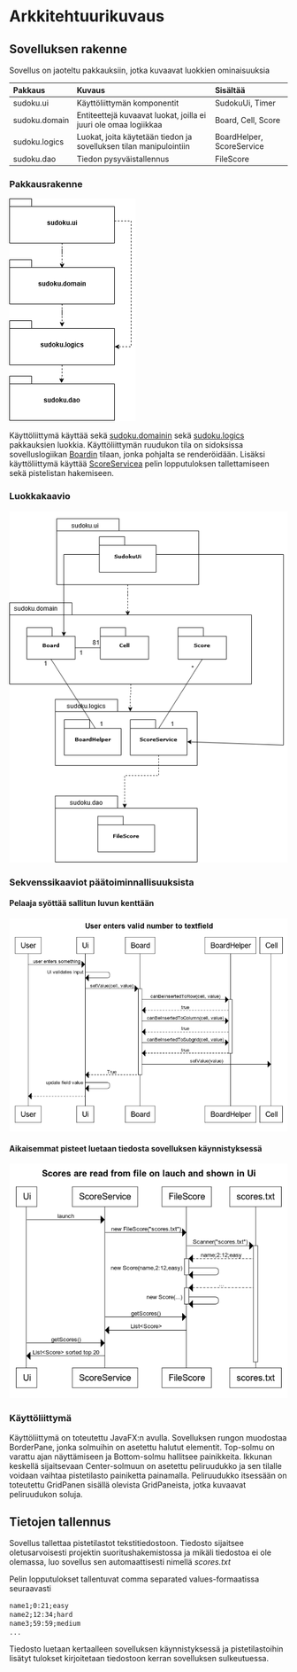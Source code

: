 # Arkkitehtuurikuvaus

## Sovelluksen rakenne

Sovellus on jaoteltu pakkauksiin, jotka kuvaavat luokkien ominaisuuksia

|Pakkaus|Kuvaus|Sisältää|
|:------|:-----|:-------|
|sudoku.ui|Käyttöliittymän komponentit|SudokuUi, Timer|
|sudoku.domain|Entiteettejä kuvaavat luokat, joilla ei juuri ole omaa logiikkaa|Board, Cell, Score|
|sudoku.logics|Luokat, joita käytetään tiedon ja sovelluksen tilan manipulointiin|BoardHelper, ScoreService|
|sudoku.dao|Tiedon pysyväistallennus|FileScore|

### Pakkausrakenne

![Pakkausrakenne](https://github.com/hoffrenm/ot-harjoitustyo/blob/master/dokumentointi/pictures/package.png)

Käyttöliittymä käyttää sekä 
[sudoku.domainin](https://github.com/hoffrenm/ot-harjoitustyo/tree/master/Sudoku/src/main/java/sudoku/domain) sekä 
[sudoku.logics](https://github.com/hoffrenm/ot-harjoitustyo/tree/master/Sudoku/src/main/java/sudoku/logics) pakkauksien luokkia. Käyttöliittymän ruudukon tila on sidoksissa sovelluslogiikan [Boardin](https://github.com/hoffrenm/ot-harjoitustyo/blob/master/Sudoku/src/main/java/sudoku/domain/Board.java) tilaan, jonka pohjalta se renderöidään. Lisäksi käyttöliittymä käyttää [ScoreServicea](https://github.com/hoffrenm/ot-harjoitustyo/blob/master/Sudoku/src/main/java/sudoku/logics/ScoreService.java) pelin lopputuloksen tallettamiseen sekä pistelistan hakemiseen.

### Luokkakaavio

![Luokkakaavio](https://github.com/hoffrenm/ot-harjoitustyo/blob/master/dokumentointi/pictures/packageClassDiagram.png)

### Sekvenssikaaviot päätoiminnallisuuksista

#### Pelaaja syöttää sallitun luvun kenttään

![Oikeasiirto](https://github.com/hoffrenm/ot-harjoitustyo/blob/master/dokumentointi/pictures/sequence1.png)

#### Aikaisemmat pisteet luetaan tiedosta sovelluksen käynnistyksessä

![tiedostonluku](https://github.com/hoffrenm/ot-harjoitustyo/blob/master/dokumentointi/pictures/fileread.png)

### Käyttöliittymä

Käyttöliittymä on toteutettu JavaFX:n avulla. Sovelluksen rungon muodostaa BorderPane, jonka solmuihin on asetettu halutut elementit. Top-solmu on varattu ajan näyttämiseen ja Bottom-solmu hallitsee painikkeita. Ikkunan keskellä sijaitsevaan Center-solmuun on asetettu peliruudukko ja sen tilalle voidaan vaihtaa pistetilasto painiketta painamalla. Peliruudukko itsessään on toteutettu GridPanen sisällä olevista GridPaneista, jotka kuvaavat peliruudukon soluja.

## Tietojen tallennus

Sovellus tallettaa pistetilastot tekstitiedostoon. Tiedosto sijaitsee oletusarvoisesti projektin suoritushakemistossa ja mikäli tiedostoa ei ole olemassa, luo sovellus sen automaattisesti nimellä *scores.txt*

Pelin lopputulokset tallentuvat comma separated values-formaatissa seuraavasti
```
name1;0:21;easy
name2;12:34;hard
name3;59:59;medium
...
```

Tiedosto luetaan kertaalleen sovelluksen käynnistyksessä ja pistetilastoihin lisätyt tulokset kirjoitetaan tiedostoon kerran sovelluksen sulkeutuessa.
